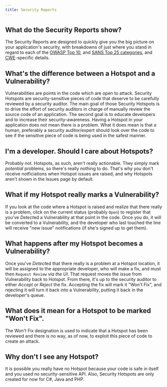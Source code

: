 ```yaml
---
title: Security Reports
---
```


## What do the Security Reports show?
The Security Reports are designed to quickly give you the big picture on your application's security, with breakdowns of just where you stand in regard to each of the [OWASP Top 10](https://www.owasp.org/index.php/Top_10-2017_Top_10), and [SANS Top 25 categories](https://www.sans.org/top25-software-errors), and [CWE](http://cwe.mitre.org/)-specific details. 

## What's the difference between a Hotspot and a Vulnerability?
Vulnerabilities are points in the code which are open to attack.
Security Hotspots are security-sensitive pieces of code that deserve to be carefully reviewed by a security auditor. The main goal of those Security Hotspots is to drive the effort of security auditors in charge of manually review the source code of an application. The second goal is to educate developers and to increase their security-awareness. 
Having a Hotspot in your application does not mean there is a problem. What it does mean is that a human, preferably a security auditor/expert should look over the code to see if the sensitive piece of code is being used in the safest manner.

## I'm a developer. Should I care about Hotspots?
Probably not. Hotspots, as such, aren't really actionable. They simply mark *potential* problems, so there's really nothing to do. That's why you don't receive notficiations when Hotspot issues are raised, and why Hotspots aren't shown in the Issues page by default. 

## What if my Hotspot really marks a Vulnerability?
If you look at the code where a Hotspot is raised and realize that there really is a problem, click on the current status (probably `Open`) to register that you've *Detect*ed a Vulnerability at that point in the code. Once you do, it will be converted to a Vulnerability, and the developer who last touched the line will receive "new issue" notifications (if she's signed up to get them).

## What happens after my Hotspot becomes a Vulnerability?
Once you've *Detect*ed that there really is a problem at a Hotspot location, it will be assigned to the appropriate developer, who will make a fix, and must then `Request Review` *via the UI*. That request moves the issue from Vulnerability back to Hotspot. From there, it's up to the security auditor to either *Accept* or *Reject* the fix. Accepting the fix will mark it "Won't Fix", and rejecting it will turn it back into a Vulnerability, putting it back in the developer's queue.

## What does it mean for a Hotspot to be marked "Won't Fix".
The Won't Fix designation is used to indicate that a Hotspot has been reviewed and there is no way, as of now, to exploit this piece of code to create an attack.

## Why don't I see any Hotspot?
It is possible you really have no Hotspot because your code is safe in itself and you used no security-sensitive API.
Also, Security Hotspots are only created for now for C#, Java and PHP.
